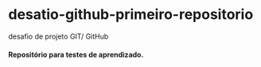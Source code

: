 # desatio-github-primeiro-repositorio
desafio de projeto GIT/ GitHub

#### Repositório para testes de aprendizado.

